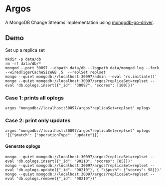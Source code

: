 # Argos

A MongoDB Change Streams implementation using [mongodb-go-driver](https://github.com/mongodb/mongo-go-driver).

## Demo

Set up a replica set

```
mkdir -p data/db
rm -rf data/db/*
mongod --port 30097 --dbpath data/db --logpath data/mongod.log --fork --wiredTigerCacheSizeGB .5  --replSet replset
mongo --quiet mongodb://localhost:30097/admin --eval 'rs.initiate()'
mongo --quiet mongodb://localhost:30097/argos?replicaSet=replset --eval 'db.oplogs.insert({"_id": "30097", "scores": [100]})'
```

### Case 1: prints all oplogs

```
argos "mongodb://localhost:30097/argos?replicaSet=replset" oplogs
```

### Case 2: print only updates

```
argos "mongodb://localhost:30097/argos?replicaSet=replset" oplogs '[{"$match": {"operationType": "update"}}]'
```

#### Generate oplogs

```
mongo --quiet mongodb://localhost:30097/argos?replicaSet=replset --eval 'db.oplogs.insert({"_id": "90210", "scores": [85]})'
mongo --quiet mongodb://localhost:30097/argos?replicaSet=replset --eval 'db.oplogs.update({"_id": "90210"}, { "\$push": {"scores": 98}})'
mongo --quiet mongodb://localhost:30097/argos?replicaSet=replset --eval 'db.oplogs.remove({"_id": "90210"})'
```
